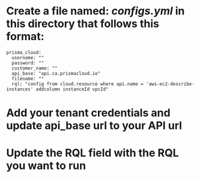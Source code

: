 # Create a file named: *configs.yml* in this directory that follows this format:

```
prisma_cloud:
  username: ""
  password: ""
  customer_name: ""
  api_base: "api.ca.prismacloud.io"
  filename: ""
  rql: "config from cloud.resource where api.name = 'aws-ec2-describe-instances' addcolumn instanceId vpcId"
```

# Add your tenant credentials and update api_base url to your API url

# Update the RQL field with the RQL you want to run